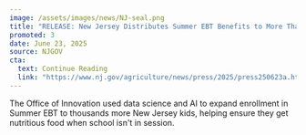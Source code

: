```yaml
---
image: /assets/images/news/NJ-seal.png
title: "RELEASE: New Jersey Distributes Summer EBT Benefits to More Than 693,000 Eligible Children"
promoted: 3
date: June 23, 2025
source: NJGOV
cta:
  text: Continue Reading
  link: "https://www.nj.gov/agriculture/news/press/2025/press250623a.html"
---
```

The Office of Innovation used data science and AI to expand enrollment in Summer EBT to thousands more New Jersey kids, helping ensure they get nutritious food when school isn't in session. 
